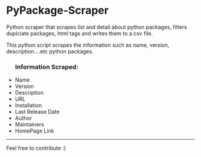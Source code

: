 # PyPackage-Scraper
Python scraper that scrapes list and detail about python packages, filters duplciate packages, html tags and writes them to a csv file.

This python script scrapes the information such as name, version, description....etc python packages.

<ul><h3>Information Scraped:</h3>
<li>Name</li>
<li>Version</li>
<li>Description</li>
<li>URL</li>
<li>Installation</li>
<li>Last Release Date</li>
<li>Author</li>
<li>Maintainers</li>
<li>HomePage Link</li>
</ul>
<hr />
Feel free to contribute :) 
